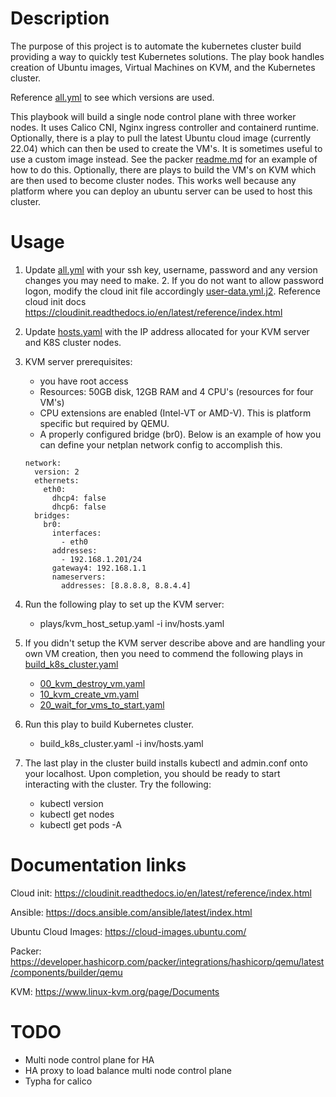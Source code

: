 # Description
The purpose of this project is to automate the kubernetes cluster build providing a way to quickly test Kubernetes solutions. 
The play book handles creation of Ubuntu images, Virtual Machines on KVM, and the Kubernetes cluster.

Reference [all.yml](inv%2Fgroup_vars%2Fall.yml) to see which versions are used.

This playbook will build a single node control plane with three worker nodes. It uses Calico CNI, Nginx ingress controller
and containerd runtime. Optionally, there is a play to pull the latest Ubuntu cloud image (currently 22.04) which can then
be used to create the VM's. It is sometimes useful to use a custom image instead. See the packer [readme.md](packer%2Freadme.md) 
for an example of how to do this. Optionally, there are plays to build the VM's on KVM which are then used to become 
cluster nodes. This works well because any platform where you can deploy an ubuntu server can be used to host this cluster.

# Usage
1. Update [all.yml](inv%2Fgroup_vars%2Fall.yml) with your ssh key, username, password and any version changes you may need to make.
   2. If you do not want to allow password logon, modify the cloud init file accordingly [user-data.yml.j2](files%2Fuser-data.yml.j2).
   Reference cloud init docs https://cloudinit.readthedocs.io/en/latest/reference/index.html
   

2. Update [hosts.yaml](inv%2Fhosts.yaml) with the IP address allocated for your KVM server and K8S cluster nodes.


3. KVM server prerequisites:
   - you have root access
   - Resources: 50GB disk, 12GB RAM and 4 CPU's (resources for four VM's)
   - CPU extensions are enabled (Intel-VT or AMD-V). This is platform specific but required by QEMU.
   - A properly configured bridge (br0). Below is an example of how you can define your netplan network config to
     accomplish this.
    ```
    network:
      version: 2
      ethernets:
        eth0:
          dhcp4: false
          dhcp6: false
      bridges:
        br0:
          interfaces:
            - eth0
          addresses:
            - 192.168.1.201/24
          gateway4: 192.168.1.1
          nameservers:
            addresses: [8.8.8.8, 8.8.4.4]
    ```
4. Run the following play to set up the KVM server:
   - plays/kvm_host_setup.yaml -i inv/hosts.yaml


5. If you didn't setup the KVM server describe above and are handling your own VM creation, then you need to commend the 
following plays in [build_k8s_cluster.yaml](build_k8s_cluster.yaml)
   -  [00_kvm_destroy_vm.yaml](plays%2F00_kvm_destroy_vm.yaml)
   - [10_kvm_create_vm.yaml](plays%2F10_kvm_create_vm.yaml)
   - [20_wait_for_vms_to_start.yaml](plays%2F20_wait_for_vms_to_start.yaml)


5. Run this play to build Kubernetes cluster. 
   - build_k8s_cluster.yaml -i inv/hosts.yaml


6. The last play in the cluster build installs kubectl and admin.conf onto your localhost. Upon completion, you should
be ready to start interacting with the cluster. Try the following:
   - kubectl version
   - kubectl get nodes
   - kubectl get pods -A

# Documentation links
Cloud init:
https://cloudinit.readthedocs.io/en/latest/reference/index.html

Ansible:
https://docs.ansible.com/ansible/latest/index.html

Ubuntu Cloud Images:
https://cloud-images.ubuntu.com/

Packer:
https://developer.hashicorp.com/packer/integrations/hashicorp/qemu/latest/components/builder/qemu

KVM:
https://www.linux-kvm.org/page/Documents

# TODO
- Multi node control plane for HA
- HA proxy to load balance multi node control plane
- Typha for calico

